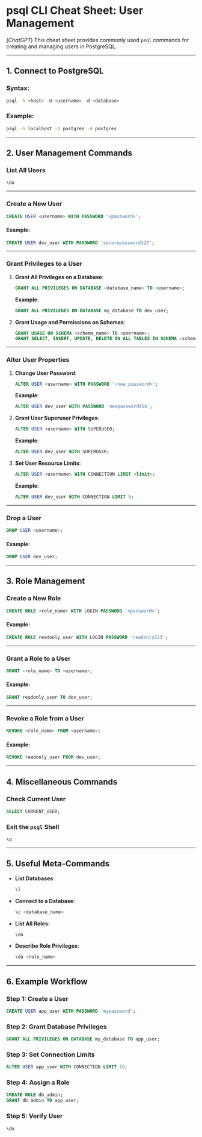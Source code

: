 # **psql CLI Cheat Sheet: User Management**
(*ChatGPT*)
This cheat sheet provides commonly used `psql` commands for creating and managing users in PostgreSQL.

---

## **1. Connect to PostgreSQL**
### Syntax:
```bash
psql -h <host> -U <username> -d <database>
```

### Example:
```bash
psql -h localhost -U postgres -d postgres
```

---

## **2. User Management Commands**

### **List All Users**
```sql
\du
```

---

### **Create a New User**
```sql
CREATE USER <username> WITH PASSWORD '<password>';
```

#### Example:
```sql
CREATE USER dev_user WITH PASSWORD 'securepassword123';
```

---

### **Grant Privileges to a User**
1. **Grant All Privileges on a Database**:
   ```sql
   GRANT ALL PRIVILEGES ON DATABASE <database_name> TO <username>;
   ```

   **Example**:
   ```sql
   GRANT ALL PRIVILEGES ON DATABASE my_database TO dev_user;
   ```

2. **Grant Usage and Permissions on Schemas**:
   ```sql
   GRANT USAGE ON SCHEMA <schema_name> TO <username>;
   GRANT SELECT, INSERT, UPDATE, DELETE ON ALL TABLES IN SCHEMA <schema_name> TO <username>;
   ```

---

### **Alter User Properties**
1. **Change User Password**:
   ```sql
   ALTER USER <username> WITH PASSWORD '<new_password>';
   ```

   **Example**:
   ```sql
   ALTER USER dev_user WITH PASSWORD 'newpassword456';
   ```

2. **Grant User Superuser Privileges**:
   ```sql
   ALTER USER <username> WITH SUPERUSER;
   ```

   **Example**:
   ```sql
   ALTER USER dev_user WITH SUPERUSER;
   ```

3. **Set User Resource Limits**:
   ```sql
   ALTER USER <username> WITH CONNECTION LIMIT <limit>;
   ```

   **Example**:
   ```sql
   ALTER USER dev_user WITH CONNECTION LIMIT 5;
   ```

---

### **Drop a User**
```sql
DROP USER <username>;
```

#### Example:
```sql
DROP USER dev_user;
```

---

## **3. Role Management**

### **Create a New Role**
```sql
CREATE ROLE <role_name> WITH LOGIN PASSWORD '<password>';
```

#### Example:
```sql
CREATE ROLE readonly_user WITH LOGIN PASSWORD 'readonly123';
```

---

### **Grant a Role to a User**
```sql
GRANT <role_name> TO <username>;
```

#### Example:
```sql
GRANT readonly_user TO dev_user;
```

---

### **Revoke a Role from a User**
```sql
REVOKE <role_name> FROM <username>;
```

#### Example:
```sql
REVOKE readonly_user FROM dev_user;
```

---

## **4. Miscellaneous Commands**

### **Check Current User**
```sql
SELECT CURRENT_USER;
```

### **Exit the `psql` Shell**
```bash
\q
```

---

## **5. Useful Meta-Commands**
- **List Databases**:
  ```bash
  \l
  ```
- **Connect to a Database**:
  ```bash
  \c <database_name>
  ```
- **List All Roles**:
  ```bash
  \du
  ```
- **Describe Role Privileges**:
  ```bash
  \du <role_name>
  ```

---

## **6. Example Workflow**

### Step 1: Create a User
```sql
CREATE USER app_user WITH PASSWORD 'mypassword';
```

### Step 2: Grant Database Privileges
```sql
GRANT ALL PRIVILEGES ON DATABASE my_database TO app_user;
```

### Step 3: Set Connection Limits
```sql
ALTER USER app_user WITH CONNECTION LIMIT 10;
```

### Step 4: Assign a Role
```sql
CREATE ROLE db_admin;
GRANT db_admin TO app_user;
```

### Step 5: Verify User
```sql
\du
```
